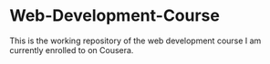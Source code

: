 # Web-Development-Course
This is the working repository of the web development course I am currently enrolled to on Cousera.
